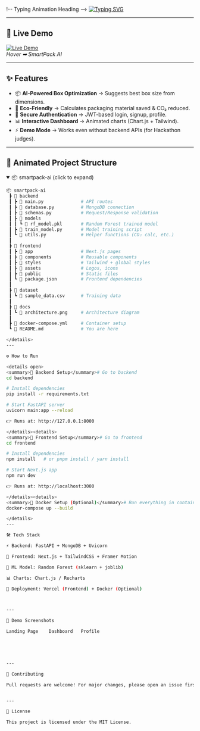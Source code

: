 !-- Typing Animation Heading -->
[![Typing SVG](https://readme-typing-svg.herokuapp.com?font=Fira+Code&size=28&duration=3000&pause=1000&color=00F700&center=true&vCenter=true&width=650&lines=🚀+SmartPack+AI;📦+Pack+Smarter,+Not+Harder;🤖+AI+Driven+Sustainability;🌱+Optimize+Space,+Maximize+Impact)](https://git.io/typing-svg)

---

## 🔗 Live Demo  
[![Live Demo](https://img.shields.io/badge/🔴%20LIVE%20DEMO-smartpack--alpha.vercel.app-blue?style=for-the-badge&logo=vercel)](https://smartpack-alpha.vercel.app)  
_Hover ➡ SmartPack AI_

---

## ✨ Features  
- 📦 **AI-Powered Box Optimization** → Suggests best box size from dimensions.  
- 🌱 **Eco-Friendly** → Calculates packaging material saved & CO₂ reduced.  
- 🔐 **Secure Authentication** → JWT-based login, signup, profile.  
- 📊 **Interactive Dashboard** → Animated charts (Chart.js + Tailwind).  
- ⚡ **Demo Mode** → Works even without backend APIs (for Hackathon judges).  

---

## 📂 Animated Project Structure  

<details open>
<summary>📦 smartpack-ai (click to expand)</summary>

```bash
📦 smartpack-ai
 ┣ 📂 backend
 ┃ ┣ 📜 main.py              # API routes
 ┃ ┣ 📜 database.py          # MongoDB connection
 ┃ ┣ 📜 schemas.py           # Request/Response validation
 ┃ ┣ 📂 models
 ┃ ┃ ┗ 📜 rf_model.pkl       # Random Forest trained model
 ┃ ┣ 📜 train_model.py       # Model training script
 ┃ ┗ 📜 utils.py             # Helper functions (CO₂ calc, etc.)
 ┃
 ┣ 📂 frontend
 ┃ ┣ 📂 app                  # Next.js pages
 ┃ ┣ 📂 components           # Reusable components
 ┃ ┣ 📂 styles               # Tailwind + global styles
 ┃ ┣ 📂 assets               # Logos, icons
 ┃ ┣ 📂 public               # Static files
 ┃ ┗ 📜 package.json         # Frontend dependencies
 ┃
 ┣ 📂 dataset
 ┃ ┗ 📜 sample_data.csv      # Training data
 ┃
 ┣ 📂 docs
 ┃ ┗ 📸 architecture.png     # Architecture diagram
 ┃
 ┣ 📜 docker-compose.yml     # Container setup
 ┗ 📜 README.md              # You are here

</details>
---

⚙️ How to Run

<details open>
<summary>🚀 Backend Setup</summary># Go to backend
cd backend

# Install dependencies
pip install -r requirements.txt

# Start FastAPI server
uvicorn main:app --reload

👉 Runs at: http://127.0.0.1:8000

</details><details>
<summary>🎨 Frontend Setup</summary># Go to frontend
cd frontend

# Install dependencies
npm install   # or pnpm install / yarn install

# Start Next.js app
npm run dev

👉 Runs at: http://localhost:3000

</details><details>
<summary>🐳 Docker Setup (Optional)</summary># Run everything in containers
docker-compose up --build

</details>
---

🛠️ Tech Stack

⚡ Backend: FastAPI + MongoDB + Uvicorn

🎨 Frontend: Next.js + TailwindCSS + Framer Motion

🤖 ML Model: Random Forest (sklearn + joblib)

📊 Charts: Chart.js / Recharts

🐳 Deployment: Vercel (Frontend) + Docker (Optional)



---

📸 Demo Screenshots

Landing Page	Dashboard	Profile

		



---

🤝 Contributing

Pull requests are welcome! For major changes, please open an issue first to discuss what you’d like to change.


---

📜 License

This project is licensed under the MIT License.
